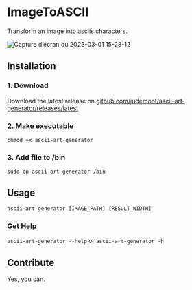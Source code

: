 # ImageToASCII
Transform an image into asciis characters.

![Capture d’écran du 2023-03-01 15-28-12](https://user-images.githubusercontent.com/96385330/222173665-57d79770-ff97-4280-898e-f8cd40b55834.png)


## Installation
### 1. Download
Download the latest release on <a href='https://github.com/judemont/ascii-art-generator/releases/latest'>github.com/judemont/ascii-art-generator/releases/latest</a>
### 2. Make executable
`chmod +x ascii-art-generator`
### 3. Add file to /bin
`sudo cp ascii-art-generator /bin`


## Usage
`ascii-art-generator [IMAGE_PATH] [RESULT_WIDTH]`
### Get Help
`ascii-art-generator --help` or `ascii-art-generator -h`
## Contribute
Yes, you can.
